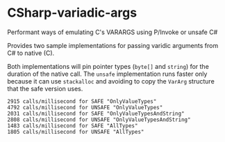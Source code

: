 # CSharp-variadic-args
Performant ways of emulating C's VARARGS using P/Invoke or unsafe C#

Provides two sample implementations for passing varidic arguments from C# to native (C).

Both implementations will pin pointer types (`byte[]` and `string`) for the duration of the native call. The `unsafe` implementation runs faster only because it can use `stackalloc` and avoiding to copy the `VarArg` structure that the safe version uses.

```
2915 calls/millisecond for SAFE "OnlyValueTypes"
4792 calls/millisecond for UNSAFE "OnlyValueTypes"
2031 calls/millisecond for SAFE "OnlyValueTypesAndString"
2808 calls/millisecond for UNSAFE "OnlyValueTypesAndString"
1483 calls/millisecond for SAFE "AllTypes"
1805 calls/millisecond for UNSAFE "AllTypes"
```
